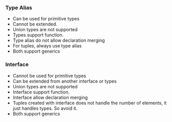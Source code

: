 ### Type Alias

- Can be used for primitive types
- Cannot be extended.
- Union types are not supported
- Types support function.
- Type alias do not allow declaration merging
- For tuples, always use type alias
- Both support generics

### Interface

- Cannot be used for primitive types
- Can be extended from another interface or types
- Union types are not supported
- Interface support function.
- Interface allow declaration merging
- Tuples created with interface does not handle the number of elements, it just handles types. So avoid it.
- Both support generics
